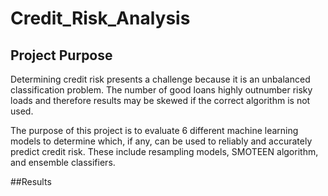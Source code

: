 # Credit_Risk_Analysis

## Project Purpose

Determining credit risk presents a challenge because it is an unbalanced classification problem.  The number of good loans highly outnumber risky loads and therefore results may be skewed if the correct algorithm is not used.  

The purpose of this project is to evaluate 6 different machine learning models to determine which, if any, can be used to reliably and accurately predict credit risk.  These include resampling models, SMOTEEN algorithm, and ensemble classifiers.

##Results


